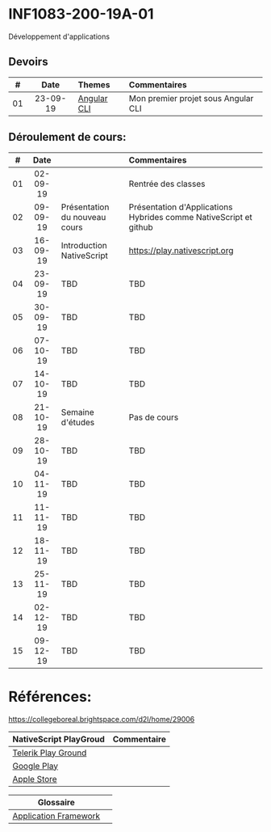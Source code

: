 # INF1083-200-19A-01
Développement d'applications


## Devoirs

|# | Date   | Themes                                              |     Commentaires                                                   |
|--|:------:|:----------------------------------------------------|:-------------------------------------------------------------------|
|01|23-09-19| [Angular CLI](https://github.com/CollegeBoreal/INF1083-200-19A-01/blob/master/0.Angular/README.md#participation) | Mon premier projet sous Angular CLI          |                                                  



## Déroulement de cours:

|# | Date   |                                                     |     Commentaires                                                     |
|--|:------:|:----------------------------------------------------|:---------------------------------------------------------------------|
|01|02-09-19|                                                     | Rentrée des classes                                                  |
|02|09-09-19| Présentation du nouveau cours                       | Présentation d'Applications Hybrides comme NativeScript et github    |
|03|16-09-19| Introduction NativeScript                           | https://play.nativescript.org                                        |
|04|23-09-19| TBD                                                 | TBD                                                                  |
|05|30-09-19| TBD                                                 | TBD                                                                  |
|06|07-10-19| TBD                                                 | TBD                                                                  |
|07|14-10-19| TBD                                                 | TBD                                                                  |
|08|21-10-19| Semaine d'études                                    | Pas de cours                                                         |
|09|28-10-19| TBD                                                 | TBD                                                                  |
|10|04-11-19| TBD                                                 | TBD                                                                  |
|11|11-11-19| TBD                                                 | TBD                                                                  |
|12|18-11-19| TBD                                                 | TBD                                                                  |
|13|25-11-19| TBD                                                 | TBD                                                                  |
|14|02-12-19| TBD                                                 | TBD                                                                  |
|15|09-12-19| TBD                                                 | TBD                                                                  |


# Références:

https://collegeboreal.brightspace.com/d2l/home/29006

|  NativeScript PlayGroud                                                            |  Commentaire                              |
|------------------------------------------------------------------------------------|-------------------------------------------|
| [Telerik Play Ground](https://play.nativescript.org)                                |                                           |   
| [Google Play](https://play.google.com/store/apps/details?id=org.nativescript.play) |                                           |
| [Apple Store](https://apps.apple.com/ca/app/nativescript-playground/id1263543946)  |                                           |


|                              Glossaire                                                    |                                      |
|-------------------------------------------------------------------------------------------|--------------------------------------|
| [Application Framework](https://www.techopedia.com/definition/6005/application-framework) |                                      |




